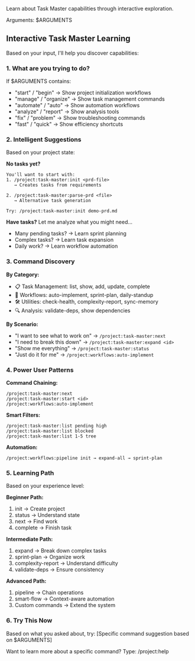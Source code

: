 Learn about Task Master capabilities through interactive exploration.

Arguments: $ARGUMENTS

## Interactive Task Master Learning

Based on your input, I'll help you discover capabilities:

### 1. **What are you trying to do?**

If $ARGUMENTS contains:
- "start" / "begin" → Show project initialization workflows
- "manage" / "organize" → Show task management commands  
- "automate" / "auto" → Show automation workflows
- "analyze" / "report" → Show analysis tools
- "fix" / "problem" → Show troubleshooting commands
- "fast" / "quick" → Show efficiency shortcuts

### 2. **Intelligent Suggestions**

Based on your project state:

**No tasks yet?**
```
You'll want to start with:
1. /project:task-master:init <prd-file>
   → Creates tasks from requirements
   
2. /project:task-master:parse-prd <file>
   → Alternative task generation

Try: /project:task-master:init demo-prd.md
```

**Have tasks?**
Let me analyze what you might need...
- Many pending tasks? → Learn sprint planning
- Complex tasks? → Learn task expansion
- Daily work? → Learn workflow automation

### 3. **Command Discovery**

**By Category:**
- 📋 Task Management: list, show, add, update, complete
- 🔄 Workflows: auto-implement, sprint-plan, daily-standup
- 🛠️ Utilities: check-health, complexity-report, sync-memory
- 🔍 Analysis: validate-deps, show dependencies

**By Scenario:**
- "I want to see what to work on" → `/project:task-master:next`
- "I need to break this down" → `/project:task-master:expand <id>`
- "Show me everything" → `/project:task-master:status`
- "Just do it for me" → `/project:workflows:auto-implement`

### 4. **Power User Patterns**

**Command Chaining:**
```
/project:task-master:next
/project:task-master:start <id>
/project:workflows:auto-implement
```

**Smart Filters:**
```
/project:task-master:list pending high
/project:task-master:list blocked
/project:task-master:list 1-5 tree
```

**Automation:**
```
/project:workflows:pipeline init → expand-all → sprint-plan
```

### 5. **Learning Path**

Based on your experience level:

**Beginner Path:**
1. init → Create project
2. status → Understand state
3. next → Find work
4. complete → Finish task

**Intermediate Path:**
1. expand → Break down complex tasks
2. sprint-plan → Organize work
3. complexity-report → Understand difficulty
4. validate-deps → Ensure consistency

**Advanced Path:**
1. pipeline → Chain operations
2. smart-flow → Context-aware automation
3. Custom commands → Extend the system

### 6. **Try This Now**

Based on what you asked about, try:
[Specific command suggestion based on $ARGUMENTS]

Want to learn more about a specific command?
Type: /project:help <command-name>